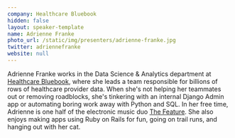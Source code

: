 ```yaml
---
company: Healthcare Bluebook
hidden: false
layout: speaker-template
name: Adrienne Franke
photo_url: /static/img/presenters/adrienne-franke.jpg
twitter: adriennefranke
website: null
---
```


Adrienne Franke works in the Data Science & Analytics department at [Healthcare Bluebook](https://www.healthcarebluebook.com/), where she leads a team responsible for billions of rows of healthcare provider data. When she's not helping her teammates out or removing roadblocks, she's tinkering with an internal Django Admin app or automating boring work away with Python and SQL. In her free time, Adrienne is one half of the electronic music duo [The Feature](https://thefeaturemusic.bandcamp.com/). She also enjoys making apps using Ruby on Rails for fun, going on trail runs, and hanging out with her cat.
